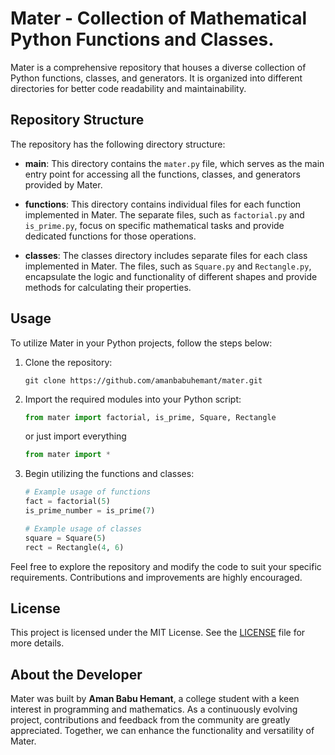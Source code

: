 # Mater - Collection of Mathematical Python Functions and Classes.

Mater is a comprehensive repository that houses a diverse collection of Python functions, classes, and generators. It is organized into different directories for better code readability and maintainability.

## Repository Structure

The repository has the following directory structure:

- **main**: This directory contains the `mater.py` file, which serves as the main entry point for accessing all the functions, classes, and generators provided by Mater.

- **functions**: This directory contains individual files for each function implemented in Mater. The separate files, such as `factorial.py` and `is_prime.py`, focus on specific mathematical tasks and provide dedicated functions for those operations.

- **classes**: The classes directory includes separate files for each class implemented in Mater. The files, such as `Square.py` and `Rectangle.py`, encapsulate the logic and functionality of different shapes and provide methods for calculating their properties.


## Usage

To utilize Mater in your Python projects, follow the steps below:

1. Clone the repository:

   ```
   git clone https://github.com/amanbabuhemant/mater.git
   ```

2. Import the required modules into your Python script:

   ```python
   from mater import factorial, is_prime, Square, Rectangle
   ```
   or just import everything
   ~~~python
   from mater import *
   ~~~
3. Begin utilizing the functions and classes:

   ```python
   # Example usage of functions
   fact = factorial(5)
   is_prime_number = is_prime(7)

   # Example usage of classes
   square = Square(5)
   rect = Rectangle(4, 6)
   ```

Feel free to explore the repository and modify the code to suit your specific requirements. Contributions and improvements are highly encouraged.

## License

This project is licensed under the MIT License. See the [LICENSE](LICENSE) file for more details.

## About the Developer

Mater was built by **Aman Babu Hemant**, a college student with a keen interest in programming and mathematics. As a continuously evolving project, contributions and feedback from the community are greatly appreciated. Together, we can enhance the functionality and versatility of Mater.
